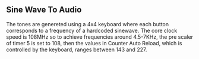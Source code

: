 ## Sine Wave To Audio
The tones are genereted using a 4x4 keyboard where each button corresponds to a frequency of a hardcoded sinewave. 
The core clock speed is 108MHz so to achieve frequencies around 4.5-7KHz, the pre scaler of timer 5 is set to 108, then the values in Counter Auto Reload, which is controlled by the keyboard, ranges between 143 and 227. 
